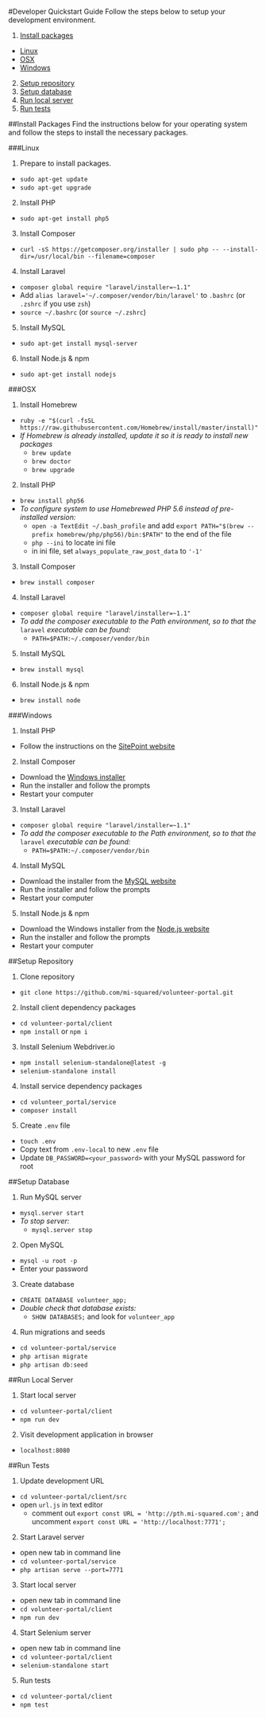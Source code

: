 #Developer Quickstart Guide
Follow the steps below to setup your development environment.

1. [Install packages](#install-packages)
  * [Linux](#linux)
  * [OSX](#osx)
  * [Windows](#windows)
2. [Setup repository](#setup-repository)
3. [Setup database](#setup-database)
4. [Run local server](#run-local-server)
5. [Run tests](#run-tests)

<a id="install-packages"></a>
##Install Packages
Find the instructions below for your operating system and follow the steps to install the necessary packages.

<a id="linux"></a>
###Linux
1. Prepare to install packages.
  * `sudo apt-get update`
  * `sudo apt-get upgrade`
2. Install PHP
  * `sudo apt-get install php5`
3. Install Composer
  * `curl -sS https://getcomposer.org/installer | sudo php -- --install-dir=/usr/local/bin --filename=composer`
4. Install Laravel
  * `composer global require "laravel/installer=~1.1"`
  * Add `alias laravel='~/.composer/vendor/bin/laravel'` to `.bashrc` (or `.zshrc` if you use `zsh`)
  * `source ~/.bashrc` (or `source ~/.zshrc`)
5. Install MySQL
  * `sudo apt-get install mysql-server`
6. Install Node.js & npm
  * `sudo apt-get install nodejs`

<a id="osx"></a>
###OSX
1. Install Homebrew
  * `ruby -e "$(curl -fsSL https://raw.githubusercontent.com/Homebrew/install/master/install)"`
  * *If Homebrew is already installed, update it so it is ready to install new packages*
    * `brew update`
    * `brew doctor`
    * `brew upgrade`
2. Install PHP
  * `brew install php56`
  * *To configure system to use Homebrewed PHP 5.6 instead of pre-installed version:*
    * `open -a TextEdit ~/.bash_profile` and add `export PATH="$(brew --prefix homebrew/php/php56)/bin:$PATH"` to the end of the file
    * `php --ini` to locate ini file
    * in ini file, set `always_populate_raw_post_data` to `'-1'`
3. Install Composer
  * `brew install composer`
4. Install Laravel
  * `composer global require "laravel/installer=~1.1"`
  * *To add the composer executable to the Path environment, so to that the* `laravel` *executable can be found:*
    * `PATH=$PATH:~/.composer/vendor/bin`
5. Install MySQL
  * `brew install mysql`
6. Install Node.js & npm
  * `brew install node`

<a id="windows"></a>
###Windows
1. Install PHP
  * Follow the instructions on the [SitePoint website](http://www.sitepoint.com/how-to-install-php-on-windows/)
2. Install Composer
  * Download the [Windows installer](https://getcomposer.org/Composer-Setup.exe)
  * Run the installer and follow the prompts
  * Restart your computer
3. Install Laravel
  * `composer global require "laravel/installer=~1.1"`
  * *To add the composer executable to the Path environment, so to that the* `laravel` *executable can be found:*
    * `PATH=$PATH:~/.composer/vendor/bin`
4. Install MySQL
  * Download the installer from the [MySQL website](http://dev.mysql.com/downloads/installer/)
  * Run the installer and follow the prompts
  * Restart your computer
5. Install Node.js & npm
  * Download the Windows installer from the [Node.js website](https://nodejs.org/en/download/)
  * Run the installer and follow the prompts
  * Restart your computer


<a id="setup-repository"></a>
##Setup Repository
1. Clone repository
  * `git clone https://github.com/mi-squared/volunteer-portal.git`
2. Install client dependency packages
  * `cd volunteer-portal/client`
  * `npm install` or `npm i`
3. Install Selenium Webdriver.io
  * `npm install selenium-standalone@latest -g`
  * `selenium-standalone install`
4. Install service dependency packages
  * `cd volunteer_portal/service`
  * `composer install`
5. Create `.env` file
  * `touch .env`
  * Copy text from `.env-local` to new `.env` file
  * Update `DB_PASSWORD=<your_password>` with your MySQL password for root


<a id="setup-database"></a>
##Setup Database
1. Run MySQL server
  * `mysql.server start`
  * *To stop server:*
    * `mysql.server stop`
2. Open MySQL
  * `mysql -u root -p`
  * Enter your password
3. Create database
  * `CREATE DATABASE volunteer_app;`
  * *Double check that database exists:*
    * `SHOW DATABASES;` and look for `volunteer_app`
4. Run migrations and seeds
  * `cd volunteer-portal/service`
  * `php artisan migrate`
  * `php artisan db:seed`


<a id="run-local-server"></a>
##Run Local Server
1. Start local server
  * `cd volunteer-portal/client`
  * `npm run dev`
2. Visit development application in browser
  * `localhost:8080`


<a id="run-tests"></a>
##Run Tests
1. Update development URL
  * `cd volunteer-portal/client/src`
  * open `url.js` in text editor
    * comment out `export const URL = 'http://pth.mi-squared.com';` and uncomment `export const URL = 'http://localhost:7771';`
2. Start Laravel server
  * open new tab in command line
  * `cd volunteer-portal/service`
  * `php artisan serve --port=7771`
3. Start local server
  * open new tab in command line
  * `cd volunteer-portal/client`
  * `npm run dev`
4. Start Selenium server
  * open new tab in command line
  * `cd volunteer-portal/client`
  * `selenium-standalone start`
5. Run tests
  * `cd volunteer-portal/client`
  * `npm test`
